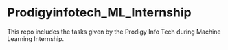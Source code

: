 # Prodigyinfotech_ML_Internship
This repo includes the tasks given by the Prodigy Info Tech during Machine Learning Internship.
